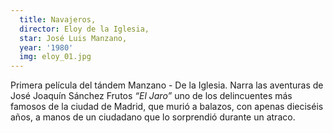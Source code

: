 ```yaml
---
  title: Navajeros,
  director: Eloy de la Iglesia,
  star: José Luis Manzano,
  year: '1980'
  img: eloy_01.jpg
--- 
```


Primera película del tándem Manzano - De la Iglesia. Narra las aventuras de José Joaquín Sánchez Frutos *“El Jaro”* uno de los delincuentes más famosos de la ciudad de Madrid, que murió a balazos, con apenas dieciséis años, a manos de un ciudadano que lo sorprendió durante un atraco.